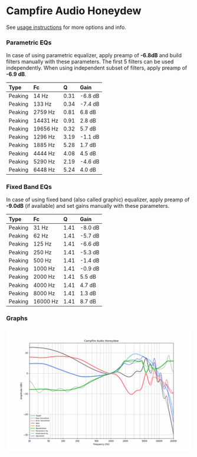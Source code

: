 # Campfire Audio Honeydew
See [usage instructions](https://github.com/jaakkopasanen/AutoEq#usage) for more options and info.

### Parametric EQs
In case of using parametric equalizer, apply preamp of **-6.8dB** and build filters manually
with these parameters. The first 5 filters can be used independently.
When using independent subset of filters, apply preamp of **-6.9 dB**.

| Type    | Fc       |    Q | Gain    |
|:--------|:---------|:-----|:--------|
| Peaking | 14 Hz    | 0.31 | -6.8 dB |
| Peaking | 133 Hz   | 0.34 | -7.4 dB |
| Peaking | 2759 Hz  | 0.81 | 6.8 dB  |
| Peaking | 14431 Hz | 0.91 | 2.8 dB  |
| Peaking | 19656 Hz | 0.32 | 5.7 dB  |
| Peaking | 1296 Hz  | 3.19 | -1.1 dB |
| Peaking | 1885 Hz  | 5.28 | 1.7 dB  |
| Peaking | 4444 Hz  | 4.08 | 4.5 dB  |
| Peaking | 5290 Hz  | 2.19 | -4.6 dB |
| Peaking | 6448 Hz  | 5.24 | 4.0 dB  |

### Fixed Band EQs
In case of using fixed band (also called graphic) equalizer, apply preamp of **-9.0dB**
(if available) and set gains manually with these parameters.

| Type    | Fc       |    Q | Gain    |
|:--------|:---------|:-----|:--------|
| Peaking | 31 Hz    | 1.41 | -8.0 dB |
| Peaking | 62 Hz    | 1.41 | -5.7 dB |
| Peaking | 125 Hz   | 1.41 | -6.6 dB |
| Peaking | 250 Hz   | 1.41 | -5.3 dB |
| Peaking | 500 Hz   | 1.41 | -1.4 dB |
| Peaking | 1000 Hz  | 1.41 | -0.9 dB |
| Peaking | 2000 Hz  | 1.41 | 5.5 dB  |
| Peaking | 4000 Hz  | 1.41 | 4.7 dB  |
| Peaking | 8000 Hz  | 1.41 | 1.3 dB  |
| Peaking | 16000 Hz | 1.41 | 8.7 dB  |

### Graphs
![](./Campfire%20Audio%20Honeydew.png)